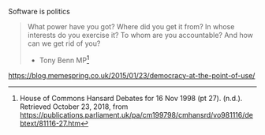 <!-- TITLE: Governence, democracy and trust-->
<!-- SUBTITLE: Sometimes the user need is democracy -->

Software is politics

> What power have you got? Where did you get it from? In whose interests do you exercise it? To whom are you accountable? And how can we get rid of you?
> - Tony Benn MP[^1]



https://blog.memespring.co.uk/2015/01/23/democracy-at-the-point-of-use/

[^1]: House of Commons Hansard Debates for 16 Nov 1998 (pt 27). (n.d.). Retrieved October 23, 2018, from https://publications.parliament.uk/pa/cm199798/cmhansrd/vo981116/debtext/81116-27.htm